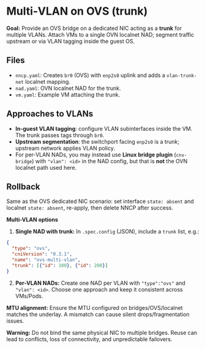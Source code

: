 # Multi‑VLAN on OVS (trunk)

**Goal:** Provide an OVS bridge on a dedicated NIC acting as a **trunk** for multiple VLANs.
Attach VMs to a single OVN localnet NAD; segment traffic upstream or via VLAN tagging inside the guest OS.

## Files

- `nncp.yaml`: Creates `br0` (OVS) with `enp2s0` uplink and adds a `vlan-trunk-net` localnet mapping.
- `nad.yaml`: OVN localnet NAD for the trunk.
- `vm.yaml`: Example VM attaching the trunk.

## Approaches to VLANs

- **In-guest VLAN tagging**: configure VLAN subinterfaces inside the VM. The trunk passes tags through `br0`.
- **Upstream segmentation**: the switchport facing `enp2s0` is a trunk; upstream network applies VLAN policy.
- For per‑VLAN NADs, you may instead use **Linux bridge plugin** (`cnv-bridge`) with `"vlan": <id>` in the NAD config,
  but that is **not** the OVN localnet path used here.

## Rollback

Same as the OVS dedicated NIC scenario: set interface `state: absent` and localnet `state: absent`, re-apply, then delete NNCP after success.

<!-- START: OCP Repo Fix — OVS multi-VLAN: trunk/per-VLAN guidance -->
**Multi-VLAN options**
1) **Single NAD with trunk:** In `.spec.config` (JSON), include a `trunk` list, e.g.:
```json
{
  "type": "ovs",
  "cniVersion": "0.3.1",
  "name": "ovs-multi-vlan",
  "trunk": [{"id": 100}, {"id": 200}]
}
```
2) **Per-VLAN NADs:** Create one NAD per VLAN with `"type":"ovs"` and `"vlan": <id>`.
Choose one approach and keep it consistent across VMs/Pods.
<!-- END: OCP Repo Fix — OVS multi-VLAN: trunk/per-VLAN guidance -->

<!-- START: OCP Repo Fix — MTU alignment note (CNI/underlay) -->
**MTU alignment:** Ensure the MTU configured on bridges/OVS/localnet matches the underlay. A mismatch can cause silent drops/fragmentation issues.
<!-- END: OCP Repo Fix — MTU alignment note (CNI/underlay) -->

<!-- START: OCP Repo Fix — Do not reuse the same NIC across bridges -->
**Warning:** Do not bind the same physical NIC to multiple bridges. Reuse can lead to conflicts, loss of connectivity, and unpredictable failovers.
<!-- END: OCP Repo Fix — Do not reuse the same NIC across bridges -->
